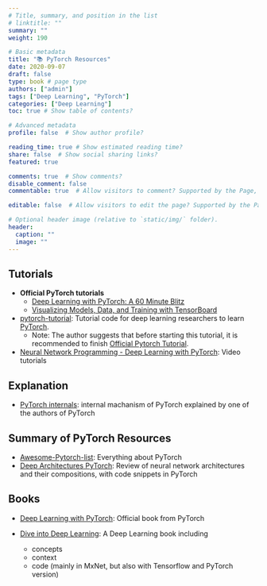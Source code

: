```yaml
---
# Title, summary, and position in the list
# linktitle: ""
summary: ""
weight: 190

# Basic metadata
title: "📚 PyTorch Resources"
date: 2020-09-07
draft: false
type: book # page type
authors: ["admin"]
tags: ["Deep Learning", "PyTorch"]
categories: ["Deep Learning"]
toc: true # Show table of contents?

# Advanced metadata
profile: false  # Show author profile?

reading_time: true # Show estimated reading time?
share: false  # Show social sharing links?
featured: true

comments: true  # Show comments?
disable_comment: false
commentable: true  # Allow visitors to comment? Supported by the Page, Post, and Docs content types.

editable: false  # Allow visitors to edit the page? Supported by the Page, Post, and Docs content types.

# Optional header image (relative to `static/img/` folder).
header:
  caption: ""
  image: ""
---
```




## Tutorials

- **Official PyTorch tutorials**
  - [Deep Learning with PyTorch: A 60 Minute Blitz](https://pytorch.org/tutorials/beginner/deep_learning_60min_blitz.html#)
  - [Visualizing Models, Data, and Training with TensorBoard](https://pytorch.org/tutorials/intermediate/tensorboard_tutorial.html)
- [pytorch-tutorial](https://github.com/yunjey/pytorch-tutorial): Tutorial code for deep learning researchers to learn [PyTorch](https://github.com/pytorch/pytorch).
  - Note: The author suggests that before starting this tutorial, it is recommended to finish [Official Pytorch Tutorial](http://pytorch.org/tutorials/beginner/deep_learning_60min_blitz.html).
- [Neural Network Programming - Deep Learning with PyTorch](https://www.youtube.com/watch?v=v5cngxo4mIg&list=PLZbbT5o_s2xrfNyHZsM6ufI0iZENK9xgG): Video tutorials



## Explanation

- [PyTorch internals](http://blog.ezyang.com/2019/05/pytorch-internals/): internal machanism of PyTorch explained by one of the authors of PyTorch



## Summary of PyTorch Resources

- [Awesome-Pytorch-list](https://github.com/bharathgs/Awesome-pytorch-list): Everything about PyTorch
- [Deep Architectures PyTorch](https://docs.google.com/presentation/d/1MFhet5q-SIPqc_54CXWiBvlT9OdSi6P8kpkm6IxuyEM/edit#slide=id.g522eca1928_0_11): Review of neural network architectures and their compositions, with code snippets in PyTorch



## Books

- [Deep Learning with PyTorch](https://pytorch.org/assets/deep-learning/Deep-Learning-with-PyTorch.pdf): Official book from PyTorch

- [Dive into Deep Learning](https://d2l.ai/): A Deep Learning book including 
  - concepts
  - context
  - code (mainly in MxNet, but also with Tensorflow and PyTorch version)